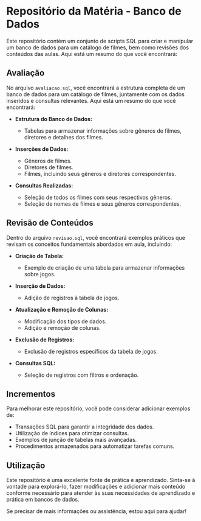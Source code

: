 # Repositório da Matéria - Banco de Dados

Este repositório contém um conjunto de scripts SQL para criar e manipular um banco de dados para um catálogo de filmes, bem como revisões dos conteúdos das aulas. Aqui está um resumo do que você encontrará:


## Avaliação
No arquivo `avaliacao.sql`, você encontrará a estrutura completa de um banco de dados para um catálogo de filmes, juntamente com os dados inseridos e consultas relevantes. Aqui está um resumo do que você encontrará:

- **Estrutura do Banco de Dados:**
  - Tabelas para armazenar informações sobre gêneros de filmes, diretores e detalhes dos filmes.

- **Inserções de Dados:**
  - Gêneros de filmes.
  - Diretores de filmes.
  - Filmes, incluindo seus gêneros e diretores correspondentes.

- **Consultas Realizadas:**
  - Seleção de todos os filmes com seus respectivos gêneros.
  - Seleção de nomes de filmes e seus gêneros correspondentes.

## Revisão de Conteúdos
Dentro do arquivo `revisao.sql`, você encontrará exemplos práticos que revisam os conceitos fundamentais abordados em aula, incluindo:

- **Criação de Tabela:**
  - Exemplo de criação de uma tabela para armazenar informações sobre jogos.

- **Inserção de Dados:**
  - Adição de registros à tabela de jogos.

- **Atualização e Remoção de Colunas:**
  - Modificação dos tipos de dados.
  - Adição e remoção de colunas.

- **Exclusão de Registros:**
  - Exclusão de registros específicos da tabela de jogos.

- **Consultas SQL:**
  - Seleção de registros com filtros e ordenação.

## Incrementos
Para melhorar este repositório, você pode considerar adicionar exemplos de:

- Transações SQL para garantir a integridade dos dados.
- Utilização de índices para otimizar consultas.
- Exemplos de junção de tabelas mais avançadas.
- Procedimentos armazenados para automatizar tarefas comuns.

## Utilização
Este repositório é uma excelente fonte de prática e aprendizado. Sinta-se à vontade para explorá-lo, fazer modificações e adicionar mais conteúdo conforme necessário para atender às suas necessidades de aprendizado e prática em bancos de dados.

Se precisar de mais informações ou assistência, estou aqui para ajudar!
